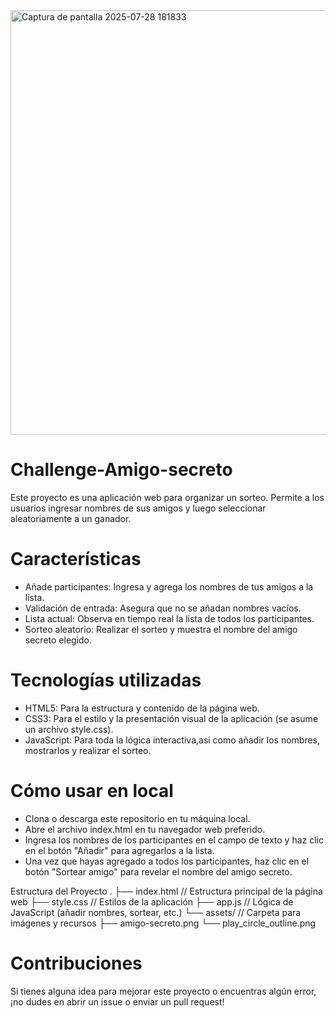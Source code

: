 <img width="1111" height="679" alt="Captura de pantalla 2025-07-28 181833" src="https://github.com/user-attachments/assets/d01bc66e-f3ac-4213-bc78-00174a482719" />

# Challenge-Amigo-secreto
Este proyecto es una aplicación web para organizar un sorteo. 
Permite a los usuarios ingresar nombres de sus amigos y luego seleccionar aleatoriamente a un ganador.

# Características
- Añade participantes: Ingresa y agrega los nombres de tus amigos a la lista.
- Validación de entrada: Asegura que no se añadan nombres vacíos.
- Lista actual: Observa en tiempo real la lista de todos los participantes.
- Sorteo aleatorio: Realizar el sorteo y muestra el nombre del amigo secreto elegido.

# Tecnologías utilizadas
- HTML5: Para la estructura y contenido de la página web.
- CSS3: Para el estilo y la presentación visual de la aplicación (se asume un archivo style.css).
- JavaScript: Para toda la lógica interactiva,asi como añadir los nombres, mostrarlos y realizar el sorteo.

# Cómo usar en local
- Clona o descarga este repositorio en tu máquina local.
- Abre el archivo index.html en tu navegador web preferido.
- Ingresa los nombres de los participantes en el campo de texto y haz clic en el botón "Añadir" para agregarlos a la lista.
- Una vez que hayas agregado a todos los participantes, haz clic en el botón "Sortear amigo" para revelar el nombre del amigo secreto.

Estructura del Proyecto
.
├── index.html          // Estructura principal de la página web
├── style.css           // Estilos de la aplicación
├── app.js              // Lógica de JavaScript (añadir nombres, sortear, etc.)
└── assets/             // Carpeta para imágenes y recursos
    ├── amigo-secreto.png
    └── play_circle_outline.png

# Contribuciones
Si tienes alguna idea para mejorar este proyecto o encuentras algún error, ¡no dudes en abrir un issue o enviar un pull request!
